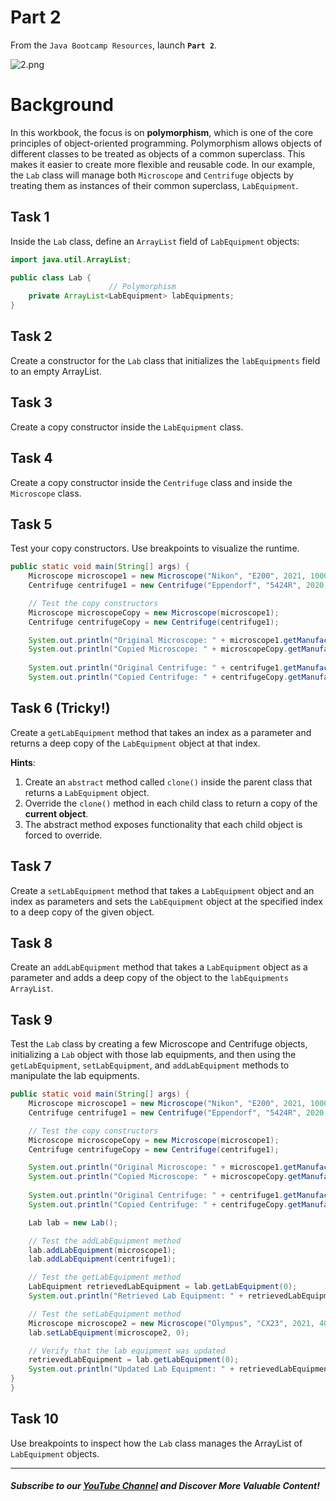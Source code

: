 # Part 2

From the `Java Bootcamp Resources`, launch **`Part 2`**.

![2.png](https://firebasestorage.googleapis.com/v0/b/learnthepart-75aed.appspot.com/o/images%2F4d714b6a-ae3f-4d16-8b31-70134b6710f6?alt=media&token=dd553cd9-af91-4185-b764-d504c82f628d)

# Background

In this workbook, the focus is on **polymorphism**, which is one of the core principles of object-oriented programming. Polymorphism allows objects of different classes to be treated as objects of a common superclass. This makes it easier to create more flexible and reusable code.  In our example, the `Lab` class will manage both `Microscope` and `Centrifuge` objects by treating them as instances of their common superclass, `LabEquipment`.

## Task 1
Inside the `Lab` class, define an `ArrayList` field of `LabEquipment` objects:

```java
import java.util.ArrayList;

public class Lab {
                      // Polymorphism
    private ArrayList<LabEquipment> labEquipments; 
}
```
## Task 2
Create a constructor for the `Lab` class that initializes the `labEquipments` field to an empty ArrayList.

## Task 3

Create a copy constructor inside the `LabEquipment` class.

## Task 4

Create a copy constructor inside the `Centrifuge` class and inside the `Microscope` class.

## Task 5
Test your copy constructors. Use breakpoints to visualize the runtime.
```java
public static void main(String[] args) {
    Microscope microscope1 = new Microscope("Nikon", "E200", 2021, 1000);
    Centrifuge centrifuge1 = new Centrifuge("Eppendorf", "5424R", 2020, 15000);

    // Test the copy constructors
    Microscope microscopeCopy = new Microscope(microscope1);
    Centrifuge centrifugeCopy = new Centrifuge(centrifuge1);

    System.out.println("Original Microscope: " + microscope1.getManufacturer() + " " + microscope1.getModel());
    System.out.println("Copied Microscope: " + microscopeCopy.getManufacturer() + " " + microscopeCopy.getModel());
    
    System.out.println("Original Centrifuge: " + centrifuge1.getManufacturer() + " " + centrifuge1.getModel());
    System.out.println("Copied Centrifuge: " + centrifugeCopy.getManufacturer() + " " + centrifugeCopy.getModel());
```

## Task 6 (**Tricky!)**
Create a `getLabEquipment` method that takes an index as a parameter and returns a deep copy of the `LabEquipment` object at that index.

**Hints**: 
   1. Create an `abstract` method called `clone()` inside the parent class that returns a `LabEquipment` object. 
   2. Override the `clone()` method in each child class to return a copy of the **current object**.
   3. The abstract method exposes functionality that each child object is forced to override.


## Task 7
Create a `setLabEquipment` method that takes a `LabEquipment` object and an index as parameters and sets the `LabEquipment` object at the specified index to a deep copy of the given object.

## Task 8
Create an `addLabEquipment` method that takes a `LabEquipment` object as a parameter and adds a deep copy of the object to the `labEquipments` `ArrayList`.

## Task 9
Test the `Lab` class by creating a few Microscope and Centrifuge objects, initializing a `Lab` object with those lab equipments, and then using the `getLabEquipment`, `setLabEquipment`, and `addLabEquipment` methods to manipulate the lab equipments.

```java
public static void main(String[] args) {
    Microscope microscope1 = new Microscope("Nikon", "E200", 2021, 1000);
    Centrifuge centrifuge1 = new Centrifuge("Eppendorf", "5424R", 2020, 15000);

    // Test the copy constructors
    Microscope microscopeCopy = new Microscope(microscope1);
    Centrifuge centrifugeCopy = new Centrifuge(centrifuge1);

    System.out.println("Original Microscope: " + microscope1.getManufacturer() + " " + microscope1.getModel());
    System.out.println("Copied Microscope: " + microscopeCopy.getManufacturer() + " " + microscopeCopy.getModel());
    
    System.out.println("Original Centrifuge: " + centrifuge1.getManufacturer() + " " + centrifuge1.getModel());
    System.out.println("Copied Centrifuge: " + centrifugeCopy.getManufacturer() + " " + centrifugeCopy.getModel());

    Lab lab = new Lab();

    // Test the addLabEquipment method
    lab.addLabEquipment(microscope1);
    lab.addLabEquipment(centrifuge1);

    // Test the getLabEquipment method
    LabEquipment retrievedLabEquipment = lab.getLabEquipment(0);
    System.out.println("Retrieved Lab Equipment: " + retrievedLabEquipment.getManufacturer() + " " + retrievedLabEquipment.getModel());

    // Test the setLabEquipment method
    Microscope microscope2 = new Microscope("Olympus", "CX23", 2021, 400);
    lab.setLabEquipment(microscope2, 0);

    // Verify that the lab equipment was updated
    retrievedLabEquipment = lab.getLabEquipment(0);
    System.out.println("Updated Lab Equipment: " + retrievedLabEquipment.getManufacturer() + " " + retrievedLabEquipment.getModel());
}
}
```
## Task 10
Use breakpoints to inspect how the `Lab` class manages the ArrayList of `LabEquipment` objects.

----------

##### Subscribe to our [YouTube Channel](https://www.youtube.com/@RayanSlim087?sub_confirmation=1) and Discover More Valuable Content!